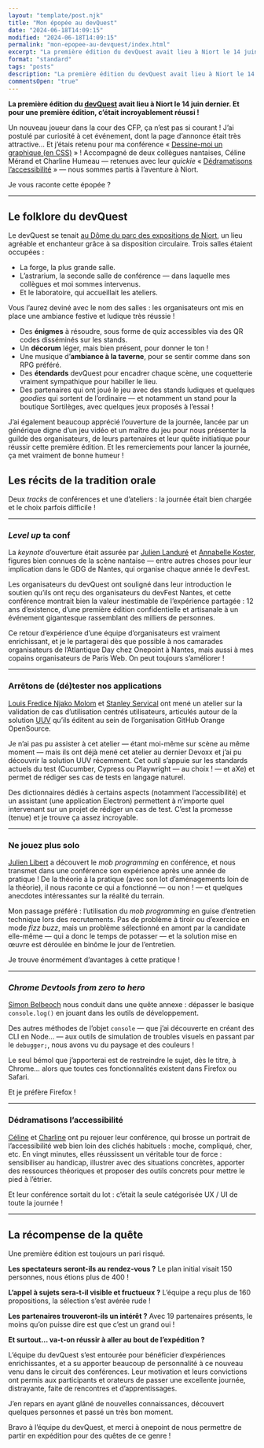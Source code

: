 ```yaml
---
layout: "template/post.njk"
title: "Mon épopée au devQuest"
date: "2024-06-18T14:09:15"
modified: "2024-06-18T14:09:15"
permalink: "mon-epopee-au-devquest/index.html"
excerpt: "La première édition du devQuest avait lieu à Niort le 14 juin dernier. Et pour une première édition, c’était incroyablement réussi&nbsp;!"
format: "standard"
tags: "posts"
description: "La première édition du devQuest avait lieu à Niort le 14 juin dernier. Et pour une première édition, c’était incroyablement réussi&nbsp;!"
commentsOpen: "true"
---
```


**La première édition du [devQuest](https://www.devquest.fr/) avait lieu à Niort le 14 juin dernier. Et pour une première édition, c’était incroyablement réussi&nbsp;!**

Un nouveau joueur dans la cour des CFP, ça n’est pas si courant&nbsp;! J’ai postulé par curiosité à cet événement, dont la page d’annonce était très attractive… Et j’étais retenu pour ma conférence « [Dessine-moi un graphique (en CSS)](https://www.devquest.fr/sessions/dessine-moi-un-graphique-en-CSS) »&nbsp;!
Accompagné de deux collègues nantaises, Céline Mérand et Charline Humeau — retenues avec leur _quickie_ « [Dédramatisons l’accessibilité](https://www.devquest.fr/sessions/dedramatisons-l-accessibilite) » — nous sommes partis à l’aventure à Niort.

Je vous raconte cette épopée&nbsp;?

---

## Le folklore du devQuest

Le devQuest se tenait [au Dôme du parc des expositions de Niort](https://www.vivre-a-niort.com/services-publics/les-equipements/parc-des-expositions/index.html), un lieu agréable et enchanteur grâce à sa disposition circulaire. Trois salles étaient occupées&nbsp;:

* La forge, la plus grande salle.
* L’astrarium, la seconde salle de conférence — dans laquelle mes collègues et moi sommes intervenus.
* Et le laboratoire, qui accueillait les ateliers.

Vous l’aurez deviné avec le nom des salles&nbsp;: les organisateurs ont mis en place une ambiance festive et ludique très réussie&nbsp;!

* Des **énigmes** à résoudre, sous forme de quiz accessibles via des QR codes disséminés sur les stands.
* Un **décorum** léger, mais bien présent, pour donner le ton&nbsp;!
* Une musique d’**ambiance à la taverne**, pour se sentir comme dans son RPG préféré.
* Des **étendards** devQuest pour encadrer chaque scène, une coquetterie vraiment sympathique pour habiller le lieu.
* Des partenaires qui ont joué le jeu avec des stands ludiques et quelques _goodies_ qui sortent de l’ordinaire — et notamment un stand pour la boutique Sortilèges, avec quelques jeux proposés à l’essai&nbsp;!

J’ai également beaucoup apprécié l’ouverture de la journée, lancée par un générique digne d’un jeu vidéo et un maître du jeu pour nous présenter la guilde des organisateurs, de leurs partenaires et leur quête initiatique pour réussir cette première édition. Et les remerciements pour lancer la journée, ça met vraiment de bonne humeur&nbsp;!


## Les récits de la tradition orale

Deux _tracks_ de conférences et une d’ateliers&nbsp;: la journée était bien chargée et le choix parfois difficile&nbsp;!

---

### _Level up_ ta conf

La _keynote_ d’ouverture était assurée par [Julien Landuré](https://jlandure.dev/) et [Annabelle Koster](https://www.linkedin.com/in/annabelle-koster/), figures bien connues de la scène nantaise — entre autres choses pour leur implication dans le GDG de Nantes, qui organise chaque année le devFest.

Les organisateurs du devQuest ont souligné dans leur introduction le soutien qu’ils ont reçu des organisateurs du devFest Nantes, et cette conférence montrait bien la valeur inestimable de l’expérience partagée&nbsp;: 12 ans d’existence, d’une première édition confidentielle et artisanale à un événement gigantesque rassemblant des milliers de personnes.

Ce retour d’expérience d’une équipe d’organisateurs est vraiment enrichissant, et je le partagerai dès que possible à nos camarades organisateurs de l’Atlantique Day chez Onepoint à Nantes, mais aussi à mes copains organisateurs de Paris Web. On peut toujours s’améliorer&nbsp;!

---

### Arrêtons de (dé)tester nos applications

[Louis Fredice Njako Molom](https://github.com/luifr10) et [Stanley Servical](https://github.com/stanlee974) ont mené un atelier sur la validation de cas d’utilisation centrés utilisateurs, articulés autour de la solution [UUV](https://orange-opensource.github.io/uuv/) qu’ils éditent au sein de l’organisation GitHub Orange OpenSource.

Je n’ai pas pu assister à cet atelier — étant moi-même sur scène au même moment — mais ils ont déjà mené cet atelier au dernier Devoxx et j’ai pu découvrir la solution UUV récemment. Cet outil s’appuie sur les standards actuels du test (Cucumber, Cypress ou Playwright — au choix&nbsp;! — et aXe) et permet de rédiger ses cas de tests en langage naturel.

Des dictionnaires dédiés à certains aspects (notamment l’accessibilité) et un assistant (une application Electron) permettent à n’importe quel intervenant sur un projet de rédiger un cas de test. C’est la promesse (tenue) et je trouve ça assez incroyable.

---

### Ne jouez plus solo

[Julien Libert](https://www.linkedin.com/in/julienlibert/) a découvert le _mob programming_ en conférence, et nous transmet dans une conférence son expérience après une année de pratique&nbsp;! De la théorie à la pratique (avec son lot d’aménagements loin de la théorie), il nous raconte ce qui a fonctionné — ou non&nbsp;! — et quelques anecdotes intéressantes sur la réalité du terrain.

Mon passage préféré&nbsp;: l’utilisation du _mob programming_ en guise d’entretien technique lors des recrutements. Pas de problème à tiroir ou d’exercice en mode _fizz buzz_, mais un problème sélectionné en amont par la candidate elle-même — qui a donc le temps de potasser — et la solution mise en œuvre est déroulée en binôme le jour de l’entretien.

Je trouve énormément d’avantages à cette pratique&nbsp;!

---

### _Chrome Devtools from zero to hero_

[Simon Belbeoch](https://www.linkedin.com/in/simonbelbeoch/) nous conduit dans une quête annexe&nbsp;: dépasser le basique `console.log()` en jouant dans les outils de développement.

Des autres méthodes de l’objet `console` — que j’ai découverte en créant des CLI en Node… —  aux outils de simulation de troubles visuels en passant par le `debugger;`, nous avons vu du paysage et des couleurs&nbsp;!

Le seul bémol que j’apporterai est de restreindre le sujet, dès le titre, à Chrome… alors que toutes ces fonctionnalités existent dans Firefox ou Safari.

Et je préfère Firefox&nbsp;!

---

### Dédramatisons l’accessibilité

[Céline](https://www.linkedin.com/in/celine-merand/) et [Charline](https://www.linkedin.com/in/charlinehumeau/) ont pu rejouer leur conférence, qui brosse un portrait de l’accessibilité web  bien loin des clichés habituels&nbsp;: moche, compliqué, cher, etc. En vingt minutes, elles réussissent un véritable tour de force&nbsp;: sensibiliser au handicap, illustrer avec des situations concrètes, apporter des ressources théoriques et proposer des outils concrets pour mettre le pied à l’étrier.

Et leur conférence sortait du lot&nbsp;: c’était la seule catégorisée UX / UI de toute la journée&nbsp;!

---

## La récompense de la quête

Une première édition est toujours un pari risqué.

**Les spectateurs seront-ils au rendez-vous&nbsp;?** Le plan initial visait 150 personnes, nous étions plus de 400&nbsp;!

**L’appel à sujets sera-t-il visible et fructueux&nbsp;?** L’équipe a reçu plus de 160 propositions, la sélection s’est avérée rude&nbsp;!

**Les partenaires trouveront-ils un intérêt&nbsp;?** Avec 19 partenaires présents, le moins qu’on puisse dire est que c’est un grand oui&nbsp;!

**Et surtout… va-t-on réussir à aller au bout de l’expédition&nbsp;?**

L’équipe du devQuest s’est entourée pour bénéficier d’expériences enrichissantes, et a su apporter beaucoup de personnalité à ce nouveau venu dans le circuit des conférences. Leur motivation et leurs convictions ont permis aux participants et orateurs de passer une excellente journée, distrayante, faite de rencontres et d’apprentissages.

J’en repars en ayant glâné de nouvelles connaissances, découvert quelques personnes et passé un très bon moment.

Bravo à l’équipe du devQuest, et merci à onepoint de nous permettre de partir en expédition pour des quêtes de ce genre&nbsp;!

